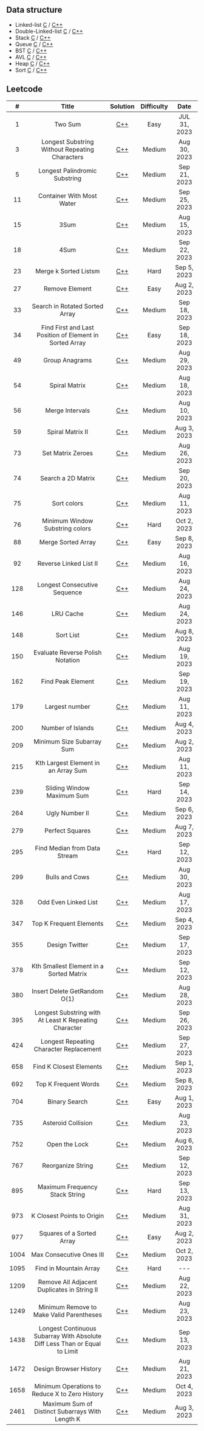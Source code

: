 ## Data structure

- Linked-list [C](https://github.com/zjimf/DataStructure/tree/master/C/linked-list) / [C++](https://github.com/zjimf/DataStructure/tree/master/C++/linked-list)
- Double-Linked-list [C](https://github.com/zjimf/DataStructureAlgorithm/tree/master/C/double-linked-list) / [C++](https://github.com/zjimf/DataStructure/tree/master/C++/double-linked-list)
- Stack [C](https://github.com/zjimf/DataStructure/tree/master/C/Stack) / [C++](https://github.com/zjimf/DataStructure/tree/master/C++/Stack)
- Queue [C](https://github.com/zjimf/DataStructure/tree/master/C/Queue) / [C++](https://github.com/zjimf/DataStructure/tree/master/C++/Queue)
- BST [C](https://github.com/zjimf/DataStructure/tree/master/C/BST) / [C++](https://github.com/zjimf/DataStructure/tree/master/C++/BST)
- AVL [C](https://github.com/zjimf/DataStructure/tree/master/C/AVL) / [C++](https://github.com/zjimf/DataStructure/tree/master/C++/AVL)
- Heap [C](https://github.com/zjimf/DataStructure/tree/master/C/Heap) / [C++](https://github.com/zjimf/DataStructure/tree/master/C++/Heap)
- Sort [C](https://github.com/zjimf/DataStructure/tree/master/C/Sort) / [C++](https://github.com/zjimf/DataStructure/tree/master/C++/Sort)

## Leetcode

|  #   |                                   Title                                    |                                                                            Solution                                                                             | Difficulty |     Date     |
| :--: | :------------------------------------------------------------------------: | :-------------------------------------------------------------------------------------------------------------------------------------------------------------: | :--------: | :----------: |
|  1   |                                  Two Sum                                   |                                    [C++](https://github.com/zjimf/DataStructureAlgorithm/blob/master/Leetcode/1.two-sum.cpp)                                    |    Easy    | JUL 31, 2023 |
|  3   |               Longest Substring Without Repeating Characters               |                [C++](https://github.com/zjimf/DataStructureAlgorithm/blob/master/Leetcode/3.longest-substring-without-repeating-characters.cpp)                 |   Medium   | Aug 30, 2023 |
|  5   |                       Longest Palindromic Substring                        |                         [C++](https://github.com/zjimf/DataStructureAlgorithm/blob/master/Leetcode/5.longest-palindromic-substring.cpp)                         |   Medium   | Sep 21, 2023 |
|  11  |                         Container With Most Water                          |                          [C++](https://github.com/zjimf/DataStructureAlgorithm/blob/master/Leetcode/11.container-with-most-water.cpp)                           |   Medium   | Sep 25, 2023 |
|  15  |                                    3Sum                                    |                                    [C++](https://github.com/zjimf/DataStructureAlgorithm/blob/master/Leetcode/15.3-sum.cpp)                                     |   Medium   | Aug 15, 2023 |
|  18  |                                    4Sum                                    |                                    [C++](https://github.com/zjimf/DataStructureAlgorithm/blob/master/Leetcode/15.4-sum.cpp)                                     |   Medium   | Sep 22, 2023 |
|  23  |                           Merge k Sorted Listsm                            |                             [C++](https://github.com/zjimf/DataStructureAlgorithm/blob/master/Leetcode/23.merge-k-sorted-lists.cpp)                             |    Hard    | Sep 5, 2023  |
|  27  |                               Remove Element                               |                                [C++](https://github.com/zjimf/DataStructureAlgorithm/blob/master/Leetcode/27.remove-element.cpp)                                |    Easy    | Aug 2, 2023  |
|  33  |                       Search in Rotated Sorted Array                       |                        [C++](https://github.com/zjimf/DataStructureAlgorithm/blob/master/Leetcode/33.search-in-rotated-sorted-array.cpp)                        |   Medium   | Sep 18, 2023 |
|  34  |          Find First and Last Position of Element in Sorted Array           |           [C++](https://github.com/zjimf/DataStructureAlgorithm/blob/master/Leetcode/34.find-first-and-last-position-of-element-in-sorted-array.cpp)            |    Easy    | Sep 18, 2023 |
|  49  |                               Group Anagrams                               |                                [C++](https://github.com/zjimf/DataStructureAlgorithm/blob/master/Leetcode/49.group-anagrams.cpp)                                |   Medium   | Aug 29, 2023 |
|  54  |                               Spiral Matrix                                |                                [C++](https://github.com/zjimf/DataStructureAlgorithm/blob/master/Leetcode/54.spiral-matrix.cpp)                                 |   Medium   | Aug 18, 2023 |
|  56  |                              Merge Intervals                               |                               [C++](https://github.com/zjimf/DataStructureAlgorithm/blob/master/Leetcode/56.merge-intervals.cpp)                                |   Medium   | Aug 10, 2023 |
|  59  |                              Spiral Matrix II                              |                               [C++](https://github.com/zjimf/DataStructureAlgorithm/blob/master/Leetcode/59.spiral-matrix-ii.cpp)                               |   Medium   | Aug 3, 2023  |
|  73  |                             Set Matrix Zeroes                              |                              [C++](https://github.com/zjimf/DataStructureAlgorithm/blob/master/Leetcode/73.set-matrix-zeroes.cpp)                               |   Medium   | Aug 26, 2023 |
|  74  |                             Search a 2D Matrix                             |                             [C++](https://github.com/zjimf/DataStructureAlgorithm/blob/master/Leetcode/74.search-a-2-d-matrix.cpp)                              |   Medium   | Sep 20, 2023 |
|  75  |                                Sort colors                                 |                                 [C++](https://github.com/zjimf/DataStructureAlgorithm/blob/master/Leetcode/75.sort-colors.cpp)                                  |   Medium   | Aug 11, 2023 |
|  76  |                      Minimum Window Substring colors                       |                           [C++](https://github.com/zjimf/DataStructureAlgorithm/blob/master/Leetcode/76.minimum-window-substring.cpp)                           |    Hard    | Oct 2, 2023  |
|  88  |                             Merge Sorted Array                             |                              [C++](https://github.com/zjimf/DataStructureAlgorithm/blob/master/Leetcode/88.merge-sorted-array.cpp)                              |    Easy    | Sep 8, 2023  |
|  92  |                           Reverse Linked List II                           |                            [C++](https://github.com/zjimf/DataStructureAlgorithm/blob/master/Leetcode/92.reverse-linked-list-ii.cpp)                            |   Medium   | Aug 16, 2023 |
| 128  |                        Longest Consecutive Sequence                        |                        [C++](https://github.com/zjimf/DataStructureAlgorithm/blob/master/Leetcode/128.longest-consecutive-sequence.cpp)                         |   Medium   | Aug 24, 2023 |
| 146  |                                 LRU Cache                                  |                                  [C++](https://github.com/zjimf/DataStructureAlgorithm/blob/master/Leetcode/146.lru-cache.cpp)                                  |   Medium   | Aug 24, 2023 |
| 148  |                                 Sort List                                  |                                  [C++](https://github.com/zjimf/DataStructureAlgorithm/blob/master/Leetcode/148.sort-list.cpp)                                  |   Medium   | Aug 8, 2023  |
| 150  |                      Evaluate Reverse Polish Notation                      |                      [C++](https://github.com/zjimf/DataStructureAlgorithm/blob/master/Leetcode/150.evaluate-reverse-polish-notation.cpp)                       |   Medium   | Aug 19, 2023 |
| 162  |                             Find Peak Element                              |                              [C++](https://github.com/zjimf/DataStructureAlgorithm/blob/master/Leetcode/162.find-peak-element.cpp)                              |   Medium   | Sep 19, 2023 |
| 179  |                               Largest number                               |                               [C++](https://github.com/zjimf/DataStructureAlgorithm/blob/master/Leetcode/179.largest-number.cpp)                                |   Medium   | Aug 11, 2023 |
| 200  |                             Number of Islands                              |                              [C++](https://github.com/zjimf/DataStructureAlgorithm/blob/master/Leetcode/200.number-of-islands.cpp)                              |   Medium   | Aug 4, 2023  |
| 209  |                         Minimum Size Subarray Sum                          |                          [C++](https://github.com/zjimf/DataStructureAlgorithm/blob/master/Leetcode/209.minimum-size-subarray-sum.cpp)                          |   Medium   | Aug 2, 2023  |
| 215  |                    Kth Largest Element in an Array Sum                     |                       [C++](https://github.com/zjimf/DataStructureAlgorithm/blob/master/Leetcode/215.kth-largest-element-in-an-array.cpp)                       |   Medium   | Aug 11, 2023 |
| 239  |                         Sliding Window Maximum Sum                         |                           [C++](https://github.com/zjimf/DataStructureAlgorithm/blob/master/Leetcode/239.sliding-window-maximum.cpp)                            |    Hard    | Sep 14, 2023 |
| 264  |                               Ugly Number II                               |                               [C++](https://github.com/zjimf/DataStructureAlgorithm/blob/master/Leetcode/264.ugly-number-ii.cpp)                                |   Medium   | Sep 6, 2023  |
| 279  |                              Perfect Squares                               |                               [C++](https://github.com/zjimf/DataStructureAlgorithm/blob/master/Leetcode/279.perfect-squares.cpp)                               |   Medium   | Aug 7, 2023  |
| 295  |                        Find Median from Data Stream                        |                        [C++](https://github.com/zjimf/DataStructureAlgorithm/blob/master/Leetcode/295.find-median-from-data-stream.cpp)                         |    Hard    | Sep 12, 2023 |
| 299  |                               Bulls and Cows                               |                               [C++](https://github.com/zjimf/DataStructureAlgorithm/blob/master/Leetcode/299.bulls-and-cows.cpp)                                |   Medium   | Aug 30, 2023 |
| 328  |                            Odd Even Linked List                            |                            [C++](https://github.com/zjimf/DataStructureAlgorithm/blob/master/Leetcode/328.odd-even-linked-list.cpp)                             |   Medium   | Aug 17, 2023 |
| 347  |                          Top K Frequent Elements                           |                           [C++](https://github.com/zjimf/DataStructureAlgorithm/blob/master/Leetcode/347.top-k-frequent-elements.cpp)                           |   Medium   | Sep 4, 2023  |
| 355  |                               Design Twitter                               |                               [C++](https://github.com/zjimf/DataStructureAlgorithm/blob/master/Leetcode/355.design-twitter.cpp)                                |   Medium   | Sep 17, 2023 |
| 378  |                  Kth Smallest Element in a Sorted Matrix                   |                   [C++](https://github.com/zjimf/DataStructureAlgorithm/blob/master/Leetcode/378.kth-smallest-element-in-a-sorted-matrix.cpp)                   |   Medium   | Sep 12, 2023 |
| 380  |                        Insert Delete GetRandom O(1)                        |                        [C++](https://github.com/zjimf/DataStructureAlgorithm/blob/master/Leetcode/380.insert-delete-get-random-o-1.cpp)                         |   Medium   | Aug 28, 2023 |
| 395  |           Longest Substring with At Least K Repeating Character            |           [C++](https://github.com/zjimf/DataStructureAlgorithm/blob/master/Leetcode/395.longest-substring-with-at-least-k-repeating-characters.cpp)            |   Medium   | Sep 26, 2023 |
| 424  |                  Longest Repeating Character Replacement                   |                   [C++](https://github.com/zjimf/DataStructureAlgorithm/blob/master/Leetcode/424.longest-repeating-character-replacement.cpp)                   |   Medium   | Sep 27, 2023 |
| 658  |                          Find K Closest Elements                           |                           [C++](https://github.com/zjimf/DataStructureAlgorithm/blob/master/Leetcode/658.find-k-closest-elements.cpp)                           |   Medium   | Sep 1, 2023  |
| 692  |                            Top K Frequent Words                            |                            [C++](https://github.com/zjimf/DataStructureAlgorithm/blob/master/Leetcode/692.top-k-frequent-words.cpp)                             |   Medium   | Sep 8, 2023  |
| 704  |                               Binary Search                                |                                [C++](https://github.com/zjimf/DataStructureAlgorithm/blob/master/Leetcode/704.binary-search.cpp)                                |    Easy    | Aug 1, 2023  |
| 735  |                             Asteroid Collision                             |                             [C++](https://github.com/zjimf/DataStructureAlgorithm/blob/master/Leetcode/735.asteroid-collision.cpp)                              |   Medium   | Aug 23, 2023 |
| 752  |                               Open the Lock                                |                                [C++](https://github.com/zjimf/DataStructureAlgorithm/blob/master/Leetcode/752.open-the-lock.cpp)                                |   Medium   | Aug 6, 2023  |
| 767  |                             Reorganize String                              |                              [C++](https://github.com/zjimf/DataStructureAlgorithm/blob/master/Leetcode/767.reorganize-string.cpp)                              |   Medium   | Sep 12, 2023 |
| 895  |                       Maximum Frequency Stack String                       |                           [C++](https://github.com/zjimf/DataStructureAlgorithm/blob/master/Leetcode/895.maximum-frequency-stack.cpp)                           |    Hard    | Sep 13, 2023 |
| 973  |                         K Closest Points to Origin                         |                         [C++](https://github.com/zjimf/DataStructureAlgorithm/blob/master/Leetcode/973.k-closest-points-to-origin.cpp)                          |   Medium   | Aug 31, 2023 |
| 977  |                         Squares of a Sorted Array                          |                          [C++](https://github.com/zjimf/DataStructureAlgorithm/blob/master/Leetcode/977.squares-of-a-sorted-array.cpp)                          |    Easy    | Aug 2, 2023  |
| 1004 |                          Max Consecutive Ones III                          |                          [C++](https://github.com/zjimf/DataStructureAlgorithm/blob/master/Leetcode/1004.max-consecutive-ones-iii.cpp)                          |   Medium   | Oct 2, 2023  |
| 1095 |                           Find in Mountain Array                           |                                                                             [C++]()                                                                             |    Hard    |     ---      |
| 1209 |                Remove All Adjacent Duplicates in String II                 |                [C++](https://github.com/zjimf/DataStructureAlgorithm/blob/master/Leetcode/1209.remove-all-adjacent-duplicates-in-string-ii.cpp)                 |   Medium   | Aug 22, 2023 |
| 1249 |                  Minimum Remove to Make Valid Parentheses                  |                  [C++](https://github.com/zjimf/DataStructureAlgorithm/blob/master/Leetcode/1249.minimum-remove-to-make-valid-parentheses.cpp)                  |   Medium   | Aug 23, 2023 |
| 1438 | Longest Continuous Subarray With Absolute Diff Less Than or Equal to Limit | [C++](https://github.com/zjimf/DataStructureAlgorithm/blob/master/Leetcode/1438.longest-continuous-subarray-with-absolute-diff-less-than-or-equal-to-limit.cpp) |   Medium   | Sep 13, 2023 |
| 1472 |                           Design Browser History                           |                           [C++](https://github.com/zjimf/DataStructureAlgorithm/blob/master/Leetcode/1472.design-browser-history.cpp)                           |   Medium   | Aug 21, 2023 |
| 1658 |               Minimum Operations to Reduce X to Zero History               |                   [C++](https://github.com/zjimf/DataStructureAlgorithm/blob/master/Leetcode/1658.minimum-operations-to-reduce-x-to-zero.cpp)                   |   Medium   | Oct 4, 2023  |
| 2461 |              Maximum Sum of Distinct Subarrays With Length K               |              [C++](https://github.com/zjimf/DataStructureAlgorithm/blob/master/Leetcode/2461.maximum-sum-of-distinct-subarrays-with-length-k.cpp)               |   Medium   | Aug 3, 2023  |
